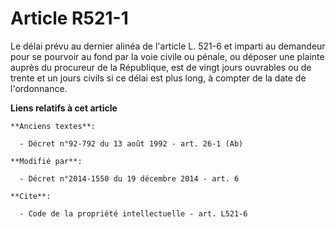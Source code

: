 # Article R521-1

Le délai prévu au dernier alinéa de l'article L. 521-6 et imparti au demandeur pour se pourvoir au fond par la voie civile ou
pénale, ou déposer une plainte auprès du procureur de la République, est de vingt jours ouvrables ou de trente et un jours
civils si ce délai est plus long, à compter de la date de l'ordonnance.

**Liens relatifs à cet article**

	**Anciens textes**:

	  - Décret n°92-792 du 13 août 1992 - art. 26-1 (Ab)

	**Modifié par**:

	  - Décret n°2014-1550 du 19 décembre 2014 - art. 6

	**Cite**:

	  - Code de la propriété intellectuelle - art. L521-6
